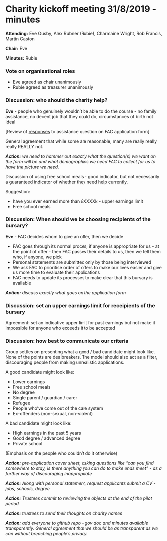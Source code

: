 # Charity kickoff meeting 31/8/2019 - minutes

**Attending:** Eve Ousby, Alex Rubner (Rubie), Charmaine Wright, Rob Francis, Martin Gaston

**Chair:** Eve

**Minutes:** Rubie

### Vote on organisational roles

- Eve agreed as chair unanimously
- Rubie agreed as treasurer unanimously

### Discussion: who should the charity help?

**Eve** - people who genuinely wouldn’t be able to do the course - no family assistance, no decent job that they could do, circumstances of birth not ideal

[Review of [responses](https://github.com/sima-qian/bursary/blob/master/EoI_responses/20190501-20190829_raw.md) to assistance question on FAC application form]

General agreement that while some are reasonable, many are really really really REALLY not.

***Action:** we need to hammer out exactly what the question(s) we want on the form will be and what demographics we need FAC to collect for us to have the picture we need.*

Discussion of using free school meals - good indicator, but not necessarily a guaranteed indicator of whether they need help currently.

Suggestion:

- have you ever earned more than £XXXXk - upper earnings limit
- Free school meals

### Discussion: When should we be choosing recipients of the bursary?

**Eve** - FAC decides whom to give an offer, then we decide 

  - FAC goes through its normal proces; if anyone is appropriate for us - at the point of offer - then FAC passes their details to us, then we tell them who, if anyone, we pick
  - Personal statements are submitted only by those being interviewed
  - We ask FAC to prioritise order of offers to make our lives easier and give us more time to evaluate their applications
  - FAC needs to update its processes to make clear that this bursary is available

***Action:** discuss exactly what goes on the application form*

### Discussion: set an upper earnings limit for receipients of the bursary

Agreement: set an indicative upper limit for past earnings but not make it impossible for anyone who exceeds it to be accepted

### Discussion: how best to communicate our criteria

Group settles on presenting what a good / bad candidate might look like. None of the points are dealbreakers. The model should also act as a filter, discouraging people from making unrealistic applications.

A good candidate might look like:

- Lower earnings
- Free school meals
- No degree
- Single parent / guardian / carer
- Refugee
- People who’ve come out of the care system
- Ex-offenders (non-sexual, non-violent)

A bad candidate might look like:

- High earnings in the past 5 years
- Good degree / advanced degree
- Private school

(Emphasis on the people who couldn’t do it otherwise)

***Action:** pre-application cover sheet, asking questions like “can you find somewhere to stay, is there anything you can do to make ends meet” - as a further way of discouraging inappropriate*

***Action:** Along with personal statement, request applicants submit a CV - jobs, schools, degree*

***Action:** Trustees commit to reviewing the objects at the end of the pilot period*

***Action:** trustees to send their thoughts on charity names*

***Action:** add everyone to github repo - gov doc and minutes available transparently. General agreement that we should be as transparent as we can without breaching people’s privacy.*
